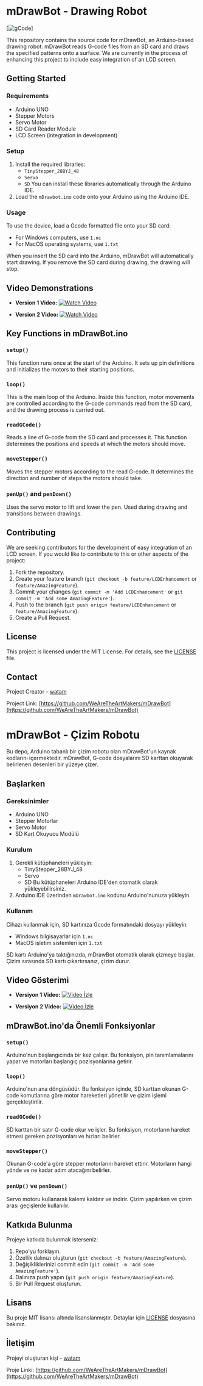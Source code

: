 # mDrawBot - Drawing Robot

  [![gCode]([https://wearetheartmakers.com/us/images/2024/04/18/mq3.jpg](https://wearetheartmakers.com/us/images/2024/04/21/EF6EC96F-E291-4013-B949-BF9D26F6A7D6.jpg))]


This repository contains the source code for mDrawBot, an Arduino-based drawing robot. mDrawBot reads G-code files from an SD card and draws the specified patterns onto a surface. We are currently in the process of enhancing this project to include easy integration of an LCD screen.

## Getting Started

### Requirements

- Arduino UNO
- Stepper Motors
- Servo Motor
- SD Card Reader Module
- LCD Screen (integration in development)

### Setup

1. Install the required libraries:
   - `TinyStepper_28BYJ_48`
   - `Servo`
   - `SD`
   You can install these libraries automatically through the Arduino IDE.
2. Load the `mDrawbot.ino` code onto your Arduino using the Arduino IDE.

### Usage

To use the device, load a Gcode formatted file onto your SD card:
- For Windows computers, use `1.nc`
- For MacOS operating systems, use `1.txt`

When you insert the SD card into the Arduino, mDrawBot will automatically start drawing. If you remove the SD card during drawing, the drawing will stop.

## Video Demonstrations

- **Version 1 Video:**
  [![Watch Video](https://wearetheartmakers.com/us/images/2024/04/18/mq3.jpg)](https://youtu.be/jPZAvzi2Hsk "Click to Watch!")

- **Version 2 Video:**
  [![Watch Video](https://wearetheartmakers.com/us/images/2024/04/20/MDB.webp)](https://youtu.be/U4XFW1paGl4 "Click to Watch!")

## Key Functions in mDrawBot.ino

### `setup()`
This function runs once at the start of the Arduino. It sets up pin definitions and initializes the motors to their starting positions.

### `loop()`
This is the main loop of the Arduino. Inside this function, motor movements are controlled according to the G-code commands read from the SD card, and the drawing process is carried out.

### `readGCode()`
Reads a line of G-code from the SD card and processes it. This function determines the positions and speeds at which the motors should move.

### `moveStepper()`
Moves the stepper motors according to the read G-code. It determines the direction and number of steps the motors should take.

### `penUp()` and `penDown()`
Uses the servo motor to lift and lower the pen. Used during drawing and transitions between drawings.

## Contributing

We are seeking contributors for the development of easy integration of an LCD screen. If you would like to contribute to this or other aspects of the project:
1. Fork the repository.
2. Create your feature branch (`git checkout -b feature/LCDEnhancement` or `feature/AmazingFeature`).
3. Commit your changes (`git commit -m 'Add LCDEnhancement'` or `git commit -m 'Add some AmazingFeature'`).
4. Push to the branch (`git push origin feature/LCDEnhancement` or `feature/AmazingFeature`).
5. Create a Pull Request.

## License

This project is licensed under the MIT License. For details, see the [LICENSE](LICENSE.md) file.

## Contact

Project Creator - [watam](mailto:admin@wearetheartmakers.com)

Project Link: [https://github.com/WeAreTheArtMakers/mDrawBot](https://github.com/WeAreTheArtMakers/mDrawBot)


# mDrawBot - Çizim Robotu 

Bu depo, Arduino tabanlı bir çizim robotu olan mDrawBot'un kaynak kodlarını içermektedir. mDrawBot, G-code dosyalarını SD karttan okuyarak belirlenen desenleri bir yüzeye çizer.

## Başlarken

### Gereksinimler

- Arduino UNO
- Stepper Motorlar
- Servo Motor
- SD Kart Okuyucu Modülü

### Kurulum

1. Gerekli kütüphaneleri yükleyin:
   - TinyStepper_28BYJ_48
   - Servo
   - SD
   Bu kütüphaneleri Arduino IDE'den otomatik olarak yükleyebilirsiniz.
2. Arduino IDE üzerinden `mDrawbot.ino` kodunu Arduino'nunuza yükleyin.

### Kullanım

Cihazı kullanmak için, SD kartınıza Gcode formatındaki dosyayı yükleyin:
- Windows bilgisayarlar için `1.nc`
- MacOS işletim sistemleri için `1.txt`

SD kartı Arduino'ya taktığınızda, mDrawBot otomatik olarak çizmeye başlar. Çizim sırasında SD kartı çıkartırsanız, çizim durur.

## Video Gösterimi

- **Versiyon 1 Video:**
  [![Video İzle](https://wearetheartmakers.com/us/images/2024/04/18/mq3.jpg)](https://youtu.be/jPZAvzi2Hsk "Videoyu İzlemek İçin Tıklayın!")

- **Versiyon 2 Video:**
  [![Video İzle](https://wearetheartmakers.com/us/images/2024/04/20/MDB.webp)](https://youtu.be/U4XFW1paGl4 "Videoyu İzlemek İçin Tıklayın!")

## mDrawBot.ino'da Önemli Fonksiyonlar

### `setup()`
Arduino'nun başlangıcında bir kez çalışır. Bu fonksiyon, pin tanımlamalarını yapar ve motorları başlangıç pozisyonlarına getirir.

### `loop()`
Arduino'nun ana döngüsüdür. Bu fonksiyon içinde, SD karttan okunan G-code komutlarına göre motor hareketleri yönetilir ve çizim işlemi gerçekleştirilir.

### `readGCode()`
SD karttan bir satır G-code okur ve işler. Bu fonksiyon, motorların hareket etmesi gereken pozisyonları ve hızları belirler.

### `moveStepper()`
Okunan G-code'a göre stepper motorlarını hareket ettirir. Motorların hangi yönde ve ne kadar adım atacağını belirler.

### `penUp()` ve `penDown()`
Servo motoru kullanarak kalemi kaldırır ve indirir. Çizim yapılırken ve çizim arası geçişlerde kullanılır.

## Katkıda Bulunma

Projeye katkıda bulunmak isterseniz:
1. Repo'yu forklayın.
2. Özellik dalınızı oluşturun (`git checkout -b feature/AmazingFeature`).
3. Değişikliklerinizi commit edin (`git commit -m 'Add some AmazingFeature'`).
4. Dalınıza push yapın (`git push origin feature/AmazingFeature`).
5. Bir Pull Request oluşturun.

## Lisans

Bu proje MIT lisansı altında lisanslanmıştır. Detaylar için [LICENSE](LICENSE.md) dosyasına bakınız.

## İletişim

Projeyi oluşturan kişi - [watam](mailto:admin@wearetheartmakers.com)

Proje Linki: [https://github.com/WeAreTheArtMakers/mDrawBot](https://github.com/WeAreTheArtMakers/mDrawBot)
